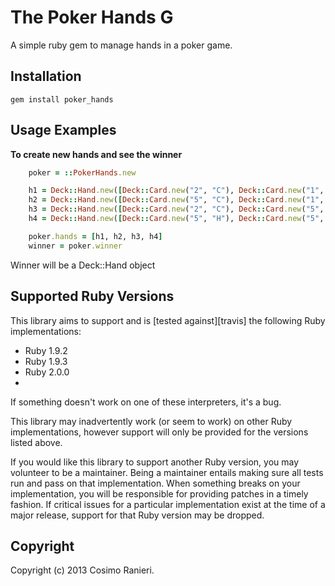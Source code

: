 # The Poker Hands G

A simple ruby gem to manage hands in a poker game.

## Installation
    gem install poker_hands

## Usage Examples

**To create new hands and see the winner**

```ruby
    poker = ::PokerHands.new

    h1 = Deck::Hand.new([Deck::Card.new("2", "C"), Deck::Card.new("1", "H"), Deck::Card.new("7", "C"), Deck::Card.new("5", "S"), Deck::Card.new("3", "C")])
    h2 = Deck::Hand.new([Deck::Card.new("5", "C"), Deck::Card.new("1", "C"), Deck::Card.new("6", "H"), Deck::Card.new("5", "C"), Deck::Card.new("5", "C")])
    h3 = Deck::Hand.new([Deck::Card.new("2", "C"), Deck::Card.new("5", "H"), Deck::Card.new("4", "C"), Deck::Card.new("5", "C"), Deck::Card.new("5", "C")])
    h4 = Deck::Hand.new([Deck::Card.new("5", "H"), Deck::Card.new("5", "S"), Deck::Card.new("3", "C"), Deck::Card.new("5", "C"), Deck::Card.new("5", "C")])

    poker.hands = [h1, h2, h3, h4]
    winner = poker.winner
```
Winner will be a Deck::Hand object

## Supported Ruby Versions
This library aims to support and is [tested against][travis] the following Ruby
implementations:

* Ruby 1.9.2
* Ruby 1.9.3
* Ruby 2.0.0
*
If something doesn't work on one of these interpreters, it's a bug.

This library may inadvertently work (or seem to work) on other Ruby
implementations, however support will only be provided for the versions listed
above.

If you would like this library to support another Ruby version, you may
volunteer to be a maintainer. Being a maintainer entails making sure all tests
run and pass on that implementation. When something breaks on your
implementation, you will be responsible for providing patches in a timely
fashion. If critical issues for a particular implementation exist at the time
of a major release, support for that Ruby version may be dropped.


## Copyright
Copyright (c) 2013 Cosimo Ranieri.
